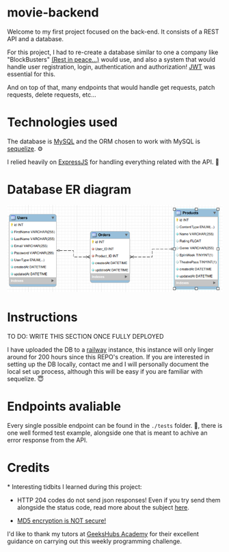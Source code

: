 # movie-backend

Welcome to my first project focused on the back-end. It consists of a REST API and a database.

For this project, I had to re-create a database similar to one a company like "BlockBusters" [(Rest in peace...)](<https://en.wikipedia.org/wiki/Blockbuster_(retailer)#:~:text=Between%20November%206%2C%202013%2C%20and,mail%20program%20was%20shut%20down.>) would use, and also a system that would handle user registration, login, authentication and authorization! [JWT](https://jwt.io/) was essential for this.

And on top of that, many endpoints that would handle get requests, patch requests, delete requests, etc...

# Technologies used

The database is [MySQL](https://www.mysql.com/) and the ORM chosen to work with MySQL is [sequelize](https://sequelize.org/). ⚙️

I relied heavily on [ExpressJS](https://expressjs.com/) for handling everything related with the API. 🤖

# Database ER diagram

![image](./readme_assets/er-diagram.png)

# Instructions

TO DO: WRITE THIS SECTION ONCE FULLY DEPLOYED

I have uploaded the DB to a [railway](https://railway.app/) instance, this instance will only linger around for 200 hours since this REPO's creation. If you are interested in setting up the DB locally, contact me and I will personally document the local set up process, although this will be easy if you are familiar with sequelize. 😇

# Endpoints avaliable

Every single possible endpoint can be found in the `./tests` folder. 🧪, there is one well formed test example, alongside one that is meant to achive an error response from the API.

# Credits

\* Interesting tidbits I learned during this project:

- HTTP 204 codes do not send json responses! Even if you try send them alongside the status code, read more about the subject [here](https://bambielli.com/til/2017-03-26-express-res-204/).

- [MD5 encryption is NOT secure!](https://youtu.be/GI790E1JMgw?t=881)

I'd like to thank my tutors at [GeeksHubs Academy](https://geekshubs.com/) for their excellent guidance on carrying out this weekly programming challenge.
